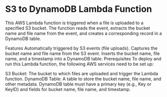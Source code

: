 # S3 to DynamoDB Lambda Function

This AWS Lambda function is triggered when a file is uploaded to a specified S3 bucket. The function reads the event, extracts the bucket name and file name from the event, and creates a corresponding record in a DynamoDB table.

Features
Automatically triggered by S3 events (file uploads).
Captures the bucket name and file name from the S3 event.
Inserts the bucket name, file name, and a timestamp into a DynamoDB table.
Prerequisites
To deploy and run this Lambda function, the following AWS services need to be set up:

S3 Bucket: The bucket to which files are uploaded and trigger the Lambda function.
DynamoDB Table: A table to store the bucket name, file name, and other metadata.
DynamoDB table must have a primary key (e.g., Key or KeyID) and fields for bucket name, file name, and timestamp.
